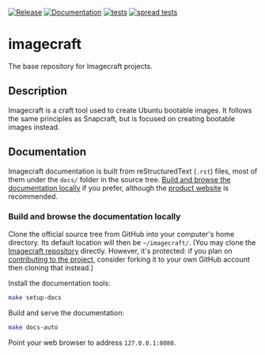[![Release](https://github.com/canonical/imagecraft/actions/workflows/release-publish.yaml/badge.svg?branch=main&event=push)](https://github.com/canonical/imagecraft/actions/workflows/release-publish.yaml)
[![Documentation](https://readthedocs.com/projects/canonical-imagecraft/badge/?version=latest)](https://canonical-imagecraft.readthedocs-hosted.com/en/latest/?badge=latest)
[![tests](https://github.com/canonical/imagecraft/actions/workflows/qa.yaml/badge.svg?branch=main&event=push)](https://github.com/canonical/imagecraft/actions/workflows/qa.yaml)
[![spread tests](https://github.com/canonical/imagecraft/actions/workflows/spread-test.yaml/badge.svg?branch=main&event=push)](https://github.com/canonical/imagecraft/actions/workflows/spread-test.yaml)

# imagecraft

The base repository for Imagecraft projects.

## Description

Imagecraft is a craft tool used to create Ubuntu bootable images. It
follows the same principles as Snapcraft, but is focused on creating
bootable images instead.

## Documentation

Imagecraft documentation is built from reStructuredText (`.rst`) files,
most of them under the `docs/` folder in the source tree. [Build and
browse the documentation
locally](#build-and-browse-the-documentation-locally) if you prefer,
although the [product
website](https://canonical-imagecraft.readthedocs-hosted.com) is
recommended.

### Build and browse the documentation locally

Clone the official source tree from GitHub into your computer\'s home
directory. Its default location will then be `~/imagecraft/`. (You may
clone the [Imagecraft
repository](https://github.com/canonical/imagecraft) directly. However,
it\'s protected: if you plan on [contributing to the
project](#project-and-community), consider forking it to your own GitHub
account then cloning that instead.)

Install the documentation tools:

```bash
make setup-docs
```

Build and serve the documentation:

```bash
make docs-auto
```

Point your web browser to address `127.0.0.1:8080`.
